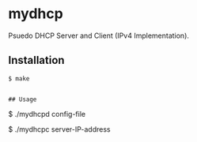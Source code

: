 # mydhcp
Psuedo DHCP Server and Client (IPv4 Implementation).

## Installation
```
$ make


## Usage

```
$ ./mydhcpd config-file

$ ./mydhcpc server-IP-address

